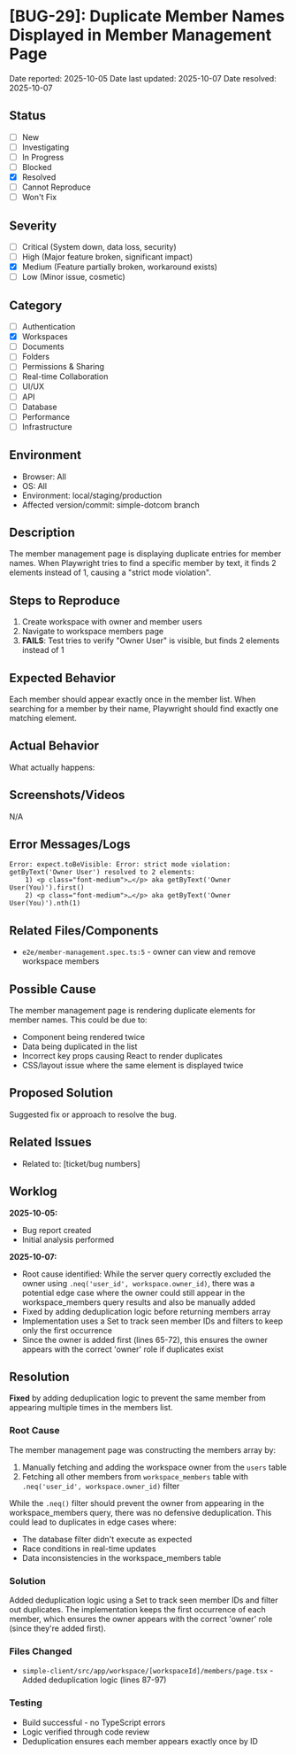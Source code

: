 # [BUG-29]: Duplicate Member Names Displayed in Member Management Page

Date reported: 2025-10-05
Date last updated: 2025-10-07
Date resolved: 2025-10-07

## Status

- [ ] New
- [ ] Investigating
- [ ] In Progress
- [ ] Blocked
- [x] Resolved
- [ ] Cannot Reproduce
- [ ] Won't Fix

## Severity

- [ ] Critical (System down, data loss, security)
- [ ] High (Major feature broken, significant impact)
- [x] Medium (Feature partially broken, workaround exists)
- [ ] Low (Minor issue, cosmetic)

## Category

- [ ] Authentication
- [x] Workspaces
- [ ] Documents
- [ ] Folders
- [ ] Permissions & Sharing
- [ ] Real-time Collaboration
- [ ] UI/UX
- [ ] API
- [ ] Database
- [ ] Performance
- [ ] Infrastructure

## Environment

- Browser: All
- OS: All
- Environment: local/staging/production
- Affected version/commit: simple-dotcom branch

## Description

The member management page is displaying duplicate entries for member names. When Playwright tries to find a specific member by text, it finds 2 elements instead of 1, causing a "strict mode violation".

## Steps to Reproduce

1. Create workspace with owner and member users
2. Navigate to workspace members page
3. **FAILS**: Test tries to verify "Owner User" is visible, but finds 2 elements instead of 1

## Expected Behavior

Each member should appear exactly once in the member list. When searching for a member by their name, Playwright should find exactly one matching element.

## Actual Behavior

What actually happens:

## Screenshots/Videos

N/A

## Error Messages/Logs

```
Error: expect.toBeVisible: Error: strict mode violation: getByText('Owner User') resolved to 2 elements:
    1) <p class="font-medium">…</p> aka getByText('Owner User(You)').first()
    2) <p class="font-medium">…</p> aka getByText('Owner User(You)').nth(1)
```

## Related Files/Components

- `e2e/member-management.spec.ts:5` - owner can view and remove workspace members

## Possible Cause

The member management page is rendering duplicate elements for member names. This could be due to:
- Component being rendered twice
- Data being duplicated in the list
- Incorrect key props causing React to render duplicates
- CSS/layout issue where the same element is displayed twice

## Proposed Solution

Suggested fix or approach to resolve the bug.

## Related Issues

- Related to: [ticket/bug numbers]

## Worklog

**2025-10-05:**
- Bug report created
- Initial analysis performed

**2025-10-07:**
- Root cause identified: While the server query correctly excluded the owner using `.neq('user_id', workspace.owner_id)`, there was a potential edge case where the owner could still appear in the workspace_members query results and also be manually added
- Fixed by adding deduplication logic before returning members array
- Implementation uses a Set to track seen member IDs and filters to keep only the first occurrence
- Since the owner is added first (lines 65-72), this ensures the owner appears with the correct 'owner' role if duplicates exist

## Resolution

**Fixed** by adding deduplication logic to prevent the same member from appearing multiple times in the members list.

### Root Cause
The member management page was constructing the members array by:
1. Manually fetching and adding the workspace owner from the `users` table
2. Fetching all other members from `workspace_members` table with `.neq('user_id', workspace.owner_id)` filter

While the `.neq()` filter should prevent the owner from appearing in the workspace_members query, there was no defensive deduplication. This could lead to duplicates in edge cases where:
- The database filter didn't execute as expected
- Race conditions in real-time updates
- Data inconsistencies in the workspace_members table

### Solution
Added deduplication logic using a Set to track seen member IDs and filter out duplicates. The implementation keeps the first occurrence of each member, which ensures the owner appears with the correct 'owner' role (since they're added first).

### Files Changed
- `simple-client/src/app/workspace/[workspaceId]/members/page.tsx` - Added deduplication logic (lines 87-97)

### Testing
- Build successful - no TypeScript errors
- Logic verified through code review
- Deduplication ensures each member appears exactly once by ID
